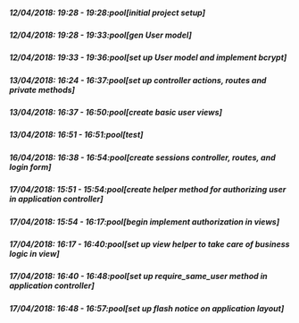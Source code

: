 
##### 12/04/2018: 19:28 - 19:28:pool[initial project setup]

##### 12/04/2018: 19:28 - 19:33:pool[gen User model]

##### 12/04/2018: 19:33 - 19:36:pool[set up User model and implement bcrypt]

##### 13/04/2018: 16:24 - 16:37:pool[set up controller actions, routes and private methods]

##### 13/04/2018: 16:37 - 16:50:pool[create basic user views]

##### 13/04/2018: 16:51 - 16:51:pool[test]

##### 16/04/2018: 16:38 - 16:54:pool[create sessions controller, routes, and login form]

##### 17/04/2018: 15:51 - 15:54:pool[create helper method for authorizing user in application controller]

##### 17/04/2018: 15:54 - 16:17:pool[begin implement authorization in views]

##### 17/04/2018: 16:17 - 16:40:pool[set up view helper to take care of business logic in view]

##### 17/04/2018: 16:40 - 16:48:pool[set up require_same_user method in application controller]

##### 17/04/2018: 16:48 - 16:57:pool[set up flash notice on application layout]
